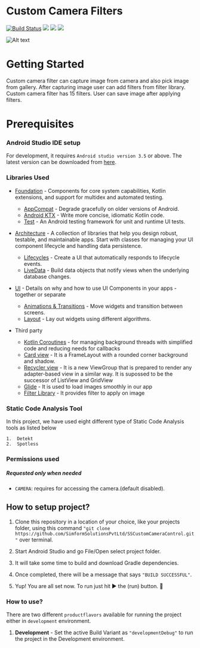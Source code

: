 # Custom Camera Filters

[![Build Status](https://travis-ci.org/joemccann/dillinger.svg?branch=master)](https://travis-ci.org/joemccann/dillinger) ![](https://img.shields.io/badge/dynamic/xml?url=https://kotlinlang.org/&label=Kotlin&query=/&color=3399cc&prefix=v1.5.20&logo=kotlin) ![](https://img.shields.io/badge/dynamic/xml?url=https://kotlinlang.org/&label=API&query=/&color=5b39c6&prefix=22) ![](https://img.shields.io/badge/dynamic/xml?url=https://kotlinlang.org/&label=code%20quality&query=/&color=4BB543&prefix=A&logo=Codacy)

![Alt text](camera_filter.gif)

# Getting Started
Custom camera filter can capture image from camera and also pick image from gallery. After capturing image user can add filters from filter library. Custom camera filter has 15 filters. User can save image after applying filters.

# Prerequisites
### Android Studio IDE setup

For development, it requires `Android studio version 3.5` or above. The latest version can be downloaded from [here](https://developer.android.com/studio/).

### Libraries Used

* [Foundation][0] - Components for core system capabilities, Kotlin extensions, and support for multidex and automated testing.
  * [AppCompat][1] - Degrade gracefully on older versions of Android.
  * [Android KTX][2] - Write more concise, idiomatic Kotlin code.
  * [Test][4] - An Android testing framework for unit and runtime UI tests.
* [Architecture][10] - A collection of libraries that help you design robust, testable, and maintainable apps. Start with classes for managing your UI component lifecycle and handling data persistence.
  * [Lifecycles][12] - Create a UI that automatically responds to lifecycle events.
  * [LiveData][13] - Build data objects that notify views when the underlying database changes.

* [UI][30] - Details on why and how to use UI Components in your apps - together or separate
  * [Animations & Transitions][31] - Move widgets and transition between screens.
  * [Layout][35] - Lay out widgets using different algorithms.
* Third party
  * [Kotlin Coroutines][91] - for managing background threads with simplified code and reducing needs for callbacks
  * [Card view][25] - It is a FrameLayout with a rounded corner background and shadow.
  * [Recycler view][26] - It is a new ViewGroup that is prepared to render any adapter-based view in a similar way. It is supossed to be the successor of ListView and GridView
  * [Glide][93] - It is used to load images smoothly in our app
  * [Filter Library][27] - It provides filter to apply on image


[0]: https://developer.android.com/jetpack/components
[1]: https://developer.android.com/topic/libraries/support-library/packages#v7-appcompat
[2]: https://developer.android.com/kotlin/ktx
[4]: https://developer.android.com/training/testing/
[10]: https://developer.android.com/jetpack/arch/
[12]: https://developer.android.com/topic/libraries/architecture/lifecycle
[13]: https://developer.android.com/topic/libraries/architecture/livedata
[17]: https://developer.android.com/topic/libraries/architecture/viewmodel
[18]: https://developer.android.com/topic/libraries/architecture/workmanager
[19]: https://developer.android.com/training/testing/espresso
[30]: https://developer.android.com/guide/topics/ui
[31]: https://developer.android.com/training/animation/
[35]: https://developer.android.com/guide/topics/ui/declaring-layout
[91]: https://kotlinlang.org/docs/reference/coroutines-overview.html
[93]: https://bumptech.github.io/glide/
[25]: https://developer.android.com/jetpack/androidx/releases/cardview
[26]: https://developer.android.com/reference/android/support/v7/widget/RecyclerView
[27]: https://github.com/hgayan7/FilterLibrary


### Static Code Analysis Tool
In this project, we have used eight different type of Static Code Analysis tools as listed below

    1.  Detekt
    2.  Spotless

### Permissions used

##### Requested only when needed
* `CAMERA`: requires for accessing the camera.(default disabled).

## How to setup project?

1. Clone this repository in a location of your choice, like your projects folder, using this command  `"git clone https://github.com/SimformSolutionsPvtLtd/SSCustomCameraControl.git"` over terminal.

2. Start Android Studio and go File/Open select project folder.

3. It will take some time to build and download Gradle dependencies.

4. Once completed, there will be a message that says `"BUILD SUCCESSFUL"`.

5. Yup! You are all set now. To run just hit ► the (run) button.  🚀

### How to use?

There are two different `productflavors` available for running the project either in `development`  environment.

1. **Development** - Set the active Build Variant as `"developmentDebug"` to run the project in the Development environment.


